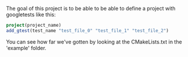 The goal of this project is to be able to be able to define a project with googletests like this:

```cmake
project(project_name)
add_gtest(test_name "test_file_0" "test_file_1" "test_file_2")
```

You can see how far we've gotten by looking at the CMakeLists.txt in the 'example' folder.

